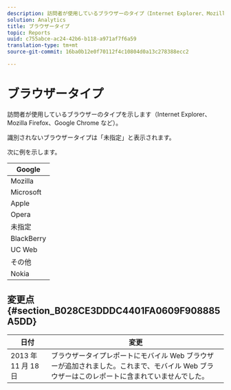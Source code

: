 ```yaml
---
description: 訪問者が使用しているブラウザーのタイプ（Internet Explorer、Mozilla Firefox、Google Chrome など）を示します。
solution: Analytics
title: ブラウザータイプ
topic: Reports
uuid: c755abce-ac24-42b6-b118-a971af7f6a59
translation-type: tm+mt
source-git-commit: 16ba0b12e0f70112f4c10804d0a13c278388ecc2

---
```



# ブラウザータイプ

訪問者が使用しているブラウザーのタイプを示します（Internet Explorer、Mozilla Firefox、Google Chrome など）。

識別されないブラウザータイプは「未指定」と表示されます。

次に例を示します。

| Google |
|---|
| Mozilla |
| Microsoft |
| Apple |
| Opera |
| 未指定 |
| BlackBerry |
| UC Web |
| その他 |
| Nokia |

## 変更点 {#section_B028CE3DDDC4401FA0609F908885A5DD}

| 日付 | 変更 |
|---|---|
| 2013 年 11 月 18 日 | ブラウザータイプレポートにモバイル Web ブラウザーが追加されました。これまで、モバイル Web ブラウザーはこのレポートに含まれていませんでした。 |

